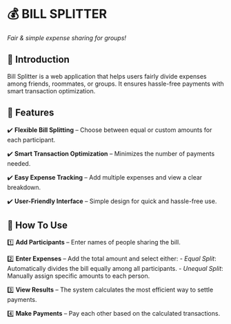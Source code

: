 # 💰 BILL SPLITTER

*Fair & simple expense sharing for groups!*

## 📌 Introduction
Bill Splitter is a web application that helps users fairly divide expenses among friends, roommates, or groups. It ensures hassle-free payments with smart transaction optimization.

## 🚀 Features
✔️ **Flexible Bill Splitting** – Choose between equal or custom amounts for each participant.

✔️ **Smart Transaction Optimization** – Minimizes the number of payments needed.

✔️ **Easy Expense Tracking** – Add multiple expenses and view a clear breakdown.

✔️ **User-Friendly Interface** – Simple design for quick and hassle-free use.

## 📖 How To Use
1️⃣ **Add Participants** – Enter names of people sharing the bill.

2️⃣ **Enter Expenses** – Add the total amount and select either:
    - *Equal Split*: Automatically divides the bill equally among all participants.
    - *Unequal Split*: Manually assign specific amounts to each person.

3️⃣ **View Results** – The system calculates the most efficient way to settle payments.

4️⃣ **Make Payments** – Pay each other based on the calculated transactions.
